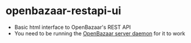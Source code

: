 # openbazaar-restapi-ui
- Basic html interface to OpenBazaar's REST API
- You need to be running the [OpenBazaar server daemon](https://github.com/OpenBazaar/OpenBazaar-Server) for it to work
